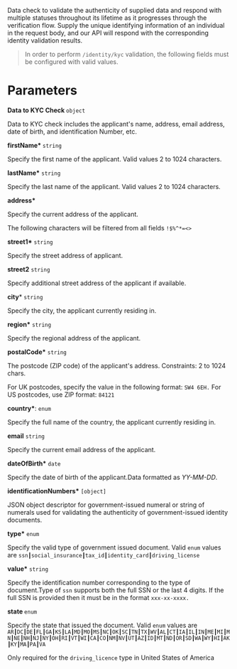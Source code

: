 Data check to validate the authenticity of supplied data and respond with multiple statuses throughout its lifetime as it progresses through the verification flow. Supply the unique identifying information of an individual in the request body, and our API will respond with the corresponding identity validation results.

> In order to perform `/identity/kyc` validation, the following fields must be configured with valid values.

# Parameters

<strong> Data to KYC Check </strong> `object`

Data to KYC check includes the applicant's name, address, email address, date of birth, and identification Number, etc.

<strong> firstName* </strong> `string`

Specify the first name of the applicant. Valid values 2 to 1024 characters.

<strong>lastName*</strong> `string`

Specify the last name of the applicant. Valid values 2 to 1024 characters.


<strong>address*</strong>

Specify the current address of the applicant.

The following characters will be filtered from all fields `!$%^*=<>`

<strong>street1*</strong> `string`

Specify the street address of applicant.


<strong>street2</strong> `string`

Specify additional street address of the applicant if available.


<strong>city</strong>* `string`

Specify the city, the applicant currently residing in.


<strong>region*</strong> `string`

Specify the regional address of the applicant.

<strong>postalCode*</strong> `string`

The postcode (ZIP code) of the applicant's address. Constraints: 2 to 1024 chars.

For UK postcodes, specify the value in the following format: `SW4 6EH.`
For US postcodes, use ZIP format: `84121`


<strong>country*</strong>: `enum`

Specify the full name of the country, the applicant currently residing in.


<strong>email</strong> `string`

Specify the current email address of the applicant.

<strong>dateOfBirth*</strong> `date`

Specify the date of birth of the applicant.Data formatted as _YY-MM-DD_.

<strong>identificationNumbers*</strong> `[object]`

JSON object descriptor for government-issued numeral or string of numerals used for validating the authenticity of government-issued identity documents.

<strong>type*</strong> `enum`

Specify the valid type of government issued document. Valid `enum` values are `ssn┃social_insurance┃tax_id┃identity_card┃driving_license`

<strong>value*</strong> `string`

Specify the identification number corresponding to the type of document.Type of `ssn` supports both the full SSN or the last 4 digits. If the full SSN is provided then it must be in the format `xxx-xx-xxxx.`

<strong> state </strong> `enum`

Specify the state that issued the document. Valid `enum` values are
`AR┃DC┃DE┃FL┃GA┃KS┃LA┃MD┃MO┃MS┃NC┃OK┃SC┃TN┃TX┃WV┃AL┃CT┃IA┃IL┃IN┃ME┃MI┃MN┃NE┃NH┃NJ┃NY┃OH┃RI┃VT┃WI┃CA┃CO┃NM┃NV┃UT┃AZ┃ID┃MT┃ND┃OR┃SD┃WA┃WY┃HI┃AK┃KY┃MA┃PA┃VA`

Only required for the `driving_licence` type in United States of America